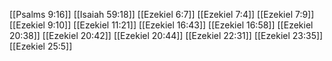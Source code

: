 [[Psalms 9:16]]
[[Isaiah 59:18]]
[[Ezekiel 6:7]]
[[Ezekiel 7:4]]
[[Ezekiel 7:9]]
[[Ezekiel 9:10]]
[[Ezekiel 11:21]]
[[Ezekiel 16:43]]
[[Ezekiel 16:58]]
[[Ezekiel 20:38]]
[[Ezekiel 20:42]]
[[Ezekiel 20:44]]
[[Ezekiel 22:31]]
[[Ezekiel 23:35]]
[[Ezekiel 25:5]]
